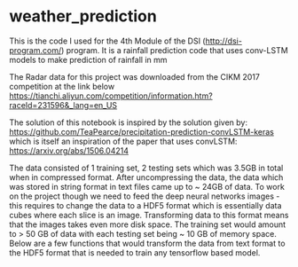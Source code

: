 # weather_prediction

This is the code I used for the 4th Module of the DSI (http://dsi-program.com/) program. 
It is a rainfall prediction code that uses conv-LSTM models to make prediction of rainfall in mm



The Radar data for this project was downloaded from the CIKM 2017 competition at the link below https://tianchi.aliyun.com/competition/information.htm?raceId=231596&_lang=en_US

The solution of this notebook is inspired by the solution given by:
https://github.com/TeaPearce/precipitation-prediction-convLSTM-keras which is itself an inspiration of the paper that uses convLSTM:
https://arxiv.org/abs/1506.04214

The data consisted of 1 training set, 2 testing sets which was 3.5GB in total when in compressed format. After uncompressing the data, the data which was stored in string format in text files came up to ~ 24GB of data. To work on the project though we need to feed the deep neural networks images - this requires to change the data to a HDF5 format which is essentially data cubes where each slice is an image. Transforming data to this format means that the images takes even more disk space. The training set would amount to > 50 GB of data with each testing set being ~ 10 GB of memory space. Below are a few functions that would transform the data from text format to the HDF5 format that is needed to train any tensorflow based model.
